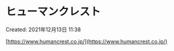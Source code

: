 # ヒューマンクレスト

Created: 2021年12月13日 11:38

[https://www.humancrest.co.jp/](https://www.humancrest.co.jp/)
